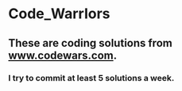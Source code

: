 # Code_WarrIors

## These are coding solutions from www.codewars.com.
### I try to commit at least 5 solutions a week.